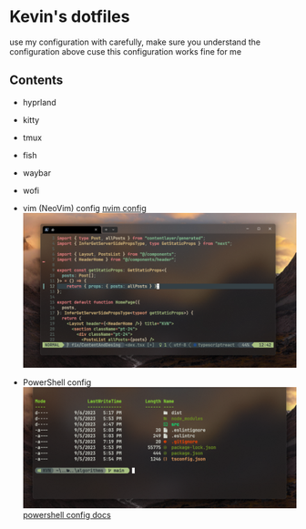 # Kevin's dotfiles

use my configuration with carefully, make sure you understand the configuration above
cuse this configuration works fine for me

## Contents

- hyprland
- kitty
- tmux
- fish
- waybar
- wofi

- vim (NeoVim) config
  [nvim config](https://github.com/Kevin-Illu/nvim-config)
  ![Neovim screenshot](./screenshots/CodeScreenShot.png)

- PowerShell config
  ![PowerShell screenshot](./screenshot/../screenshots/TerminalTheme.png)
  [powershell config docs](./docs/powershell.md)
